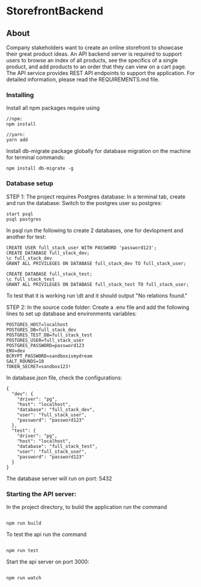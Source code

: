 # StorefrontBackend

## About

Company stakeholders want to create an online storefront to showcase their great product ideas. An API backend server is required to support users to browse an index of all products, see the specifics of a single product, and add products to an order that they can view on a cart page. The API service provides REST API endpoints to support the application. For detailed information, please read the REQUIREMENTS.md file.

### Installing

Install all npm packages require using

```
//npm:
npm install
```

```
//yarn:
yarn add

```

Install db-migrate package globally for database migration on the machine for terminal commands:

```
npm install db-migrate -g
```

### Database setup

STEP 1:
The project requires Postgres database:
In a terminal tab, create and run the database:
Switch to the postgres user su postgres:

```
start psql
psql postgres
```

In psql run the following to create 2 databases, one for devlopment and another for test:

```
CREATE USER full_stack_user WITH PASSWORD 'password123';
CREATE DATABASE full_stack_dev;
\c full_stack_dev
GRANT ALL PRIVILEGES ON DATABASE full_stack_dev TO full_stack_user;

CREATE DATABASE full_stack_test;
\c full_stack_test
GRANT ALL PRIVILEGES ON DATABASE full_stack_test TO full_stack_user;
```

To test that it is working run \dt and it should output "No relations found."

STEP 2:
In the source code folder:
Create a .env file and add the following lines to set up database and environments variables:

```
POSTGRES_HOST=localhost
POSTGRES_DB=full_stack_dev
POSTGRES_TEST_DB=full_stack_test
POSTGRES_USER=full_stack_user
POSTGRES_PASSWORD=password123
ENV=dev
BCRYPT_PASSWORD=sandboxismydream
SALT_ROUNDS=10
TOKEN_SECRET=sandbox123!
```

In database.json file, check the configurations:

```
{
  "dev": {
    "driver": "pg",
    "host": "localhost",
    "database": "full_stack_dev",
    "user": "full_stack_user",
    "password": "password123"
  },
  "test": {
    "driver": "pg",
    "host": "localhost",
    "database": "full_stack_test",
    "user": "full_stack_user",
    "password": "password123"
  }
}
```

The database server will run on port: 5432

### Starting the API server:

In the project directory, to build the application run the command

```

npm run build

```

To test the api run the command

```

npm run test

```

Start the api server on port 3000:

```

npm run watch

```

